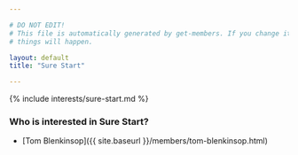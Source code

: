 ```yaml
---

# DO NOT EDIT!
# This file is automatically generated by get-members. If you change it, bad
# things will happen.

layout: default
title: "Sure Start"

---
```


{% include interests/sure-start.md %}

### Who is interested in Sure Start?


* [Tom Blenkinsop]({{ site.baseurl }}/members/tom-blenkinsop.html)
